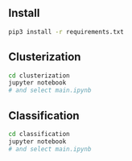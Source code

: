 Install
----

```bash
pip3 install -r requirements.txt
```
Clusterization
----
```bash
cd clusterization
jupyter notebook
# and select main.ipynb
```

Classification
----
```bash
cd classification
jupyter notebook
# and select main.ipynb
```
